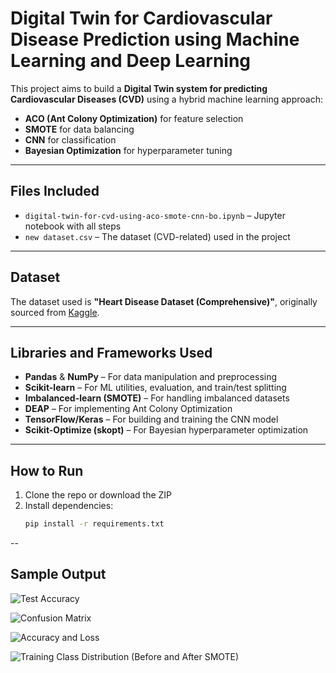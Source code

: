 # Digital Twin for Cardiovascular Disease Prediction using Machine Learning and Deep Learning

This project aims to build a **Digital Twin system for predicting Cardiovascular Diseases (CVD)** using a hybrid machine learning approach:
- **ACO (Ant Colony Optimization)** for feature selection
- **SMOTE** for data balancing
- **CNN** for classification
- **Bayesian Optimization** for hyperparameter tuning

---

##  Files Included

- `digital-twin-for-cvd-using-aco-smote-cnn-bo.ipynb` – Jupyter notebook with all steps
- `new dataset.csv` – The dataset (CVD-related) used in the project

---

##  Dataset

The dataset used is **"Heart Disease Dataset (Comprehensive)"**, originally sourced from [Kaggle](https://www.kaggle.com/datasets/sid321axn/heart-statlog-cleveland-hungary-final). 

---

##  Libraries and Frameworks Used

- **Pandas** & **NumPy** – For data manipulation and preprocessing
- **Scikit-learn** – For ML utilities, evaluation, and train/test splitting
- **Imbalanced-learn (SMOTE)** – For handling imbalanced datasets
- **DEAP** – For implementing Ant Colony Optimization
- **TensorFlow/Keras** – For building and training the CNN model
- **Scikit-Optimize (skopt)** – For Bayesian hyperparameter optimization

---

##  How to Run

1. Clone the repo or download the ZIP
2. Install dependencies:  
   ```bash
   pip install -r requirements.txt

--

##  Sample Output 

![Test Accuracy](https://github.com/user-attachments/assets/0ee92843-46ae-43e3-94c8-729a43b79d9e)


![Confusion Matrix](https://github.com/user-attachments/assets/8f37b5f2-491f-46a3-a74a-fa775beb4f15)


![Accuracy and Loss](https://github.com/user-attachments/assets/8cc6d2ed-0727-4ec4-a573-df26a8dd430c)


![Training Class Distribution (Before and After SMOTE)](https://github.com/user-attachments/assets/56971d44-6453-4ac9-9e22-f2694c3d80b7)
